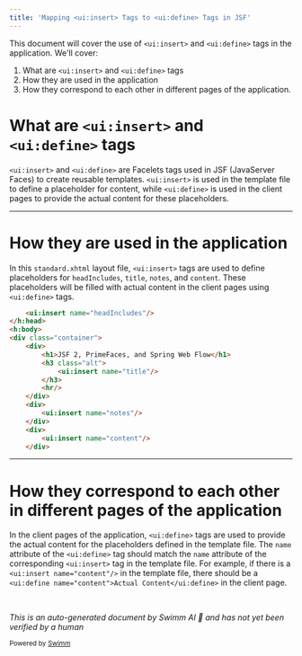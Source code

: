 ```yaml
---
title: 'Mapping <ui:insert> Tags to <ui:define> Tags in JSF'
---
```

This document will cover the use of `<ui:insert>` and `<ui:define>` tags in the application. We'll cover:

1. What are `<ui:insert>` and `<ui:define>` tags
2. How they are used in the application
3. How they correspond to each other in different pages of the application.

# What are `<ui:insert>` and `<ui:define>` tags

`<ui:insert>` and `<ui:define>` are Facelets tags used in JSF (JavaServer Faces) to create reusable templates. `<ui:insert>` is used in the template file to define a placeholder for content, while `<ui:define>` is used in the client pages to provide the actual content for these placeholders.

<SwmSnippet path="/primefaces-showcase/src/main/webapp/WEB-INF/layouts/standard.xhtml" line="17">

---

# How they are used in the application

In this `standard.xhtml` layout file, `<ui:insert>` tags are used to define placeholders for `headIncludes`, `title`, `notes`, and `content`. These placeholders will be filled with actual content in the client pages using `<ui:define>` tags.

```html
	<ui:insert name="headIncludes"/>
</h:head>
<h:body>
<div class="container">
	<div>
		<h1>JSF 2, PrimeFaces, and Spring Web Flow</h1>
		<h3 class="alt">
			<ui:insert name="title"/>
		</h3>
		<hr/>
	</div>
	<div>	
		<ui:insert name="notes"/>
	</div>
	<div>
		<ui:insert name="content"/>
	</div>
```

---

</SwmSnippet>

# How they correspond to each other in different pages of the application

In the client pages of the application, `<ui:define>` tags are used to provide the actual content for the placeholders defined in the template file. The `name` attribute of the `<ui:define>` tag should match the `name` attribute of the corresponding `<ui:insert>` tag in the template file. For example, if there is a `<ui:insert name="content"/>` in the template file, there should be a `<ui:define name="content">Actual Content</ui:define>` in the client page.

&nbsp;

*This is an auto-generated document by Swimm AI 🌊 and has not yet been verified by a human*

<SwmMeta version="3.0.0" repo-id="Z2l0aHViJTNBJTNBc3ByaW5nLXdlYmZsb3ctc2FtcGxlcyUzQSUzQWdpbGFkbmF2b3Q=" repo-name="spring-webflow-samples"><sup>Powered by [Swimm](/)</sup></SwmMeta>
